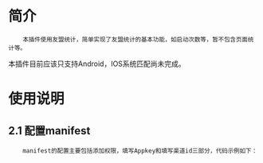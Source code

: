 简介
===================================
        本插件使用友盟统计，简单实现了友盟统计的基本功能，如启动次数等，暂不包含页面统计等。
本插件目前应该只支持Android，IOS系统匹配尚未完成。

使用说明
===================================
2.1 配置manifest
-----------------------------------
        manifest的配置主要包括添加权限，填写Appkey和填写渠道id三部分，代码示例如下：
